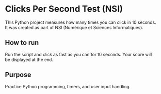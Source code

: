 # Clicks Per Second Test (NSI)

This Python project measures how many times you can click in 10 seconds. 
It was created as part of NSI (Numérique et Sciences Informatiques).

## How to run
Run the script and click as fast as you can for 10 seconds. Your score will be displayed at the end.

## Purpose
Practice Python programming, timers, and user input handling.
